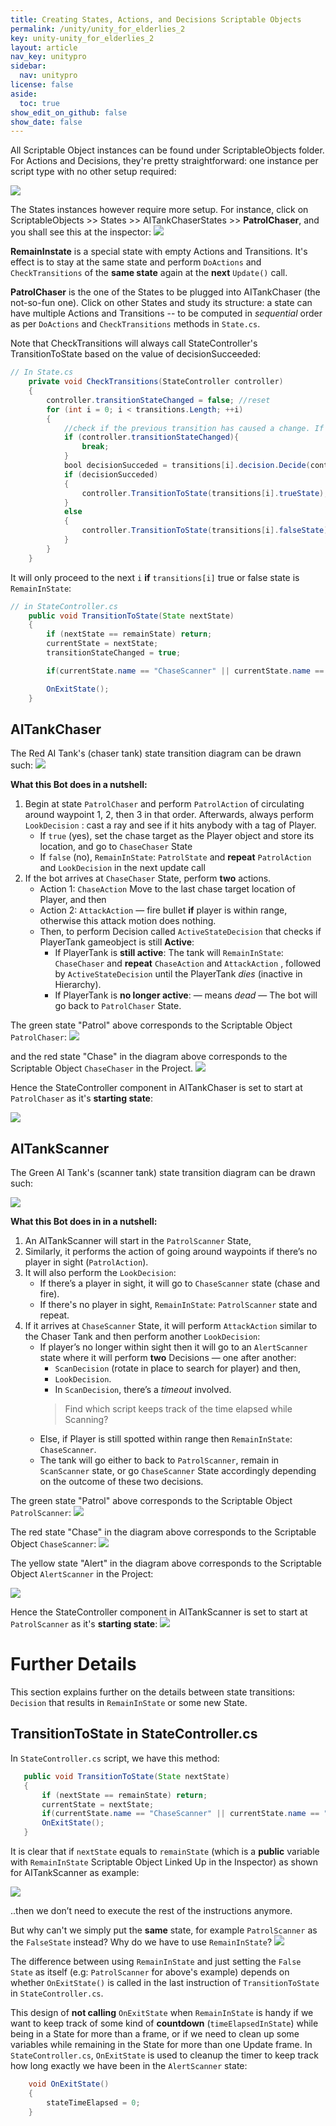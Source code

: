 ```yaml
---
title: Creating States, Actions, and Decisions Scriptable Objects
permalink: /unity/unity_for_elderlies_2
key: unity-unity_for_elderlies_2
layout: article
nav_key: unitypro
sidebar:
  nav: unitypro
license: false
aside:
  toc: true
show_edit_on_github: false
show_date: false
---
```


All Scriptable Object instances can be found under ScriptableObjects folder. For Actions and Decisions, they're pretty straightforward: one instance per script type with no other setup required:

<img src="https://www.dropbox.com/s/w5mfy3zp469m3ef/3.png?raw=1"  class="center_ninety"/>

The States instances however require more setup. For instance, click on ScriptableObjects >> States >> AITankChaserStates >> **PatrolChaser**, and you shall see this at the inspector:
<img src="https://www.dropbox.com/s/gl17dk7fnbw7w84/4.png?raw=1"  class="center_ninety"/>

**RemainInstate** is a special state with empty Actions and Transitions. It's effect is to stay at the same state and perform `DoActions` and `CheckTransitions` of the **same state** again at the **next** `Update()` call. 

**PatrolChaser** is the one of the States to be plugged into AITankChaser (the not-so-fun one). Click on other States and study its structure: a state can have multiple Actions and Transitions -- to be computed in *sequential* order as per `DoActions` and `CheckTransitions` methods in `State.cs`. 

Note that CheckTransitions will always call StateController's TransitionToState based on the value of decisionSucceeded:
```java
// In State.cs
	private void CheckTransitions(StateController controller)
	{
		controller.transitionStateChanged = false; //reset 
		for (int i = 0; i < transitions.Length; ++i)
		{
			//check if the previous transition has caused a change. If yes, stop. Let Update() in StateController run again in the next state. 
			if (controller.transitionStateChanged){
				break;
			}
			bool decisionSucceded = transitions[i].decision.Decide(controller);
			if (decisionSucceded)
			{
				controller.TransitionToState(transitions[i].trueState);
			}
			else
			{
				controller.TransitionToState(transitions[i].falseState);
			}
		}
	}
```
 It will only proceed to the next `i` **if** `transitions[i]` true or false state  is `RemainInState`:
```java
// in StateController.cs
	public void TransitionToState(State nextState)
	{
		if (nextState == remainState) return;
		currentState = nextState;
		transitionStateChanged = true;

		if(currentState.name == "ChaseScanner" || currentState.name == "ChaseChaser")gameObject.GetComponent<Animation>().Play();

		OnExitState();
	}
```

## AITankChaser
The Red AI Tank's (chaser tank) state transition diagram can be drawn such:
<img src="https://www.dropbox.com/s/1yn8qtxrgcfzh8r/5.png?raw=1"  class="center_ninety"/>

**What this Bot does in a nutshell:**
1.  Begin at state  `PatrolChaser` and perform `PatrolAction` of circulating around waypoint 1, 2, then 3 in that order. Afterwards, always perform `LookDecision` : cast a ray and see if it hits anybody with a tag of Player.
	- If `true` (yes), set the chase target as the Player object and store its location, and go to `ChaseChaser` State
	- If `false` (no), `RemainInState`: `PatrolState`  and **repeat** `PatrolAction` and `LookDecision` in the next update call
2. If the bot arrives at `ChaseChaser` State, perform **two** actions. 
	- Action 1: `ChaseAction` Move to the last chase target location of Player, and then 
	- Action 2: `AttackAction` — fire bullet **if** player is within range, otherwise this attack motion does nothing.
	- Then, to perform Decision called `ActiveStateDecision` that checks if PlayerTank gameobject is still **Active**:
		- If PlayerTank is **still active**: The tank will `RemainInState`: `ChaseChaser`   and **repeat** `ChaseAction` and `AttackAction` , followed by  `ActiveStateDecision` until the PlayerTank *dies* (inactive in Hierarchy). 
		- If PlayerTank is **no longer active**: — means *dead* — The bot will go back to `PatrolChaser` State.

The green state "Patrol" above corresponds to the Scriptable Object `PatrolChaser`:
<img src="https://www.dropbox.com/s/gl17dk7fnbw7w84/4.png?raw=1"  class="center_ninety"/>


and the red state "Chase" in the diagram above corresponds to the Scriptable Object `ChaseChaser` in the Project.
<img src="https://www.dropbox.com/s/mm6vntc2yz8l1xb/6a.png?raw=1"  class="center_ninety"/>

Hence the StateController component in AITankChaser is set to start at `PatrolChaser` as it's **starting state**:

<img src="https://www.dropbox.com/s/78ssyl0uaspu19j/7a.png?raw=1"  class="center_ninety"/>

## AITankScanner
The Green AI Tank's (scanner tank) state transition diagram can be drawn such:

<img src="https://www.dropbox.com/s/4wwsqcjctjdsift/8.png?raw=1"  class="center_ninety"/>

**What this Bot does in in a nutshell:**
1.  An AITankScanner will start in the `PatrolScanner`  State,
2.  Similarly, it performs the action of going around waypoints if there’s no player in sight (`PatrolAction`).
3.  It will also perform the `LookDecision`:
	- If there’s a player in sight, it will go to `ChaseScanner` state (chase and fire).
	- If there's no player in sight, `RemainInState`: `PatrolScanner` state and repeat. 
4. If it arrives at `ChaseScanner` State, it will perform `AttackAction` similar to the Chaser Tank and then perform another `LookDecision`:
	- If player’s no longer within sight then it will go to an `AlertScanner` state where it will perform **two** Decisions — one after another:
	    - `ScanDecision` (rotate in place to search for player) and then, 
	    - `LookDecision`. 
	    - In `ScanDecision`, there’s a *timeout* involved. 
	    > Find which script keeps track of the time elapsed while Scanning? 
	- Else, if Player is still spotted within range then `RemainInState`: `ChaseScanner`. 
	- The tank will go either to back to `PatrolScanner`, remain in `ScanScanner` state, or go `ChaseScanner` State accordingly depending on the outcome of these two decisions. 

The green state "Patrol" above corresponds to the Scriptable Object `PatrolScanner`:
<img src="https://www.dropbox.com/s/ck8c6zkz8s6huqv/9.png?raw=1"  class="center_ninety"/>

The red state "Chase" in the diagram above corresponds to the Scriptable Object `ChaseScanner`:
<img src="https://www.dropbox.com/s/kjzv57cd3j8cn8i/10.png?raw=1"  class="center_ninety"/>

The yellow state "Alert" in the diagram above corresponds to the Scriptable Object `AlertScanner` in the Project:

<img src="https://www.dropbox.com/s/h3mutzffgaglxmo/11.png?raw=1"  class="center_ninety"/>

Hence the StateController component in AITankScanner is set to start at `PatrolScanner` as it's **starting state**:
<img src="https://www.dropbox.com/s/a1xnl2w0eh67wmp/12.png?raw=1"  class="center_ninety"/>


# Further Details
This section explains further on the details between state transitions: `Decision` that results in `RemainInState` or some new State. 


## TransitionToState in StateController.cs
In `StateController.cs` script, we have this method:

```java
   public void TransitionToState(State nextState)
   {
       if (nextState == remainState) return;
       currentState = nextState;
       if(currentState.name == "ChaseScanner" || currentState.name == "ChaseChaser")gameObject.GetComponent<Animation>().Play();
       OnExitState();
   }
```

It is clear that if `nextState` equals to `remainState` (which is a **public** variable with `RemainInState` Scriptable Object Linked Up in the Inspector) as shown for AITankScanner as example:

<img src="https://www.dropbox.com/s/a1xnl2w0eh67wmp/12.png?raw=1"  class="center_ninety"/>


..then we don’t need to execute the rest of the instructions anymore. 

But why can't we simply put the **same** state, for example `PatrolScanner` as the `FalseState` instead? Why do we have to use `RemainInState`?
<img src="https://www.dropbox.com/s/ck8c6zkz8s6huqv/9.png?raw=1"  class="center_ninety"/>


The difference between using `RemainInState` and just setting the `False State` as itself (e.g: `PatrolScanner` for above's example) depends on whether `OnExitState()` is called in the last instruction of `TransitionToState` in `StateController.cs`. 

This design of **not calling** `OnExitState` when `RemainInState` is handy if we want to keep track of some kind of **countdown** (`timeElapsedInState`) while being in a State for more than a frame, or if we need to clean up some variables while remaining in the State for more than one Update frame. In `StateController.cs`, `OnExitState` is used to cleanup the timer to keep track how long exactly we have been in the `AlertScanner` state:
```java
	void OnExitState()
	{
		stateTimeElapsed = 0;
	}
```

